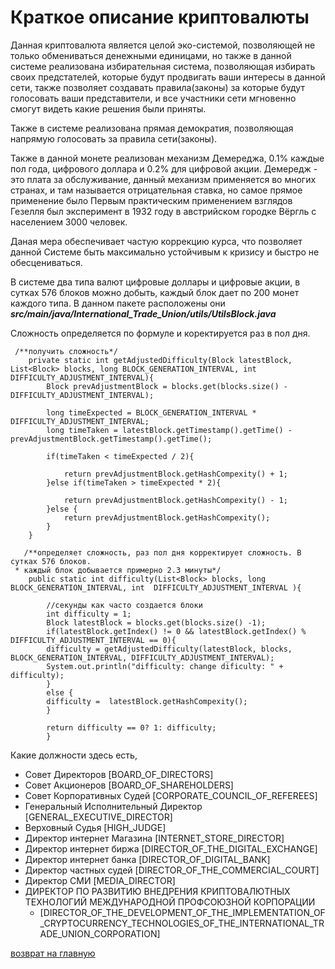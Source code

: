 # Краткое описание криптовалюты

Данная криптовалюта является целой эко-системой, позволяющей не только обмениваться 
денежными единицами, но также в данной системе реализована избирательная система,
позволяющая избирать своих предстателей, которые будут продвигать ваши интересы в данной сети,
также позволяет создавать правила(законы) за которые будут голосовать ваши представители, и все
участники сети мгновенно смогут видеть какие решения были приняты.

Также в системе реализована прямая демократия, позволяющая напрямую голосовать за правила сети(законы).


Также в данной монете реализован механизм Демереджа, 0.1% каждые пол года, цифрового доллара и
0.2% для цифровой акции.
Демередж - это плата за обслуживание, данный механизм применяется во многих странах, 
и там называется отрицательная ставка, но самое прямое применение было
Первым практическим применением взглядов Гезелля был эксперимент в 1932 году в австрийском городке Вёргль с населением 3000 человек.

Даная мера обеспечивает частую коррекцию курса, что позволяет данной Системе быть максимально 
устойчивым к кризису и быстро не обесцениваться.

В системе два типа валют цифровые доллары и цифровые акции, 
в сутках 576 блоков можно добыть, каждый блок дает по 200 монет 
каждого типа.
В данном пакете расположены они
***src/main/java/International_Trade_Union/utils/UtilsBlock.java***

Сложность определяется по формуле и коректируется раз в пол дня.
````
 /**получить сложность*/
    private static int getAdjustedDifficulty(Block latestBlock, List<Block> blocks, long BLOCK_GENERATION_INTERVAL, int DIFFICULTY_ADJUSTMENT_INTERVAL){
        Block prevAdjustmentBlock = blocks.get(blocks.size() - DIFFICULTY_ADJUSTMENT_INTERVAL);

        long timeExpected = BLOCK_GENERATION_INTERVAL * DIFFICULTY_ADJUSTMENT_INTERVAL;
        long timeTaken = latestBlock.getTimestamp().getTime() - prevAdjustmentBlock.getTimestamp().getTime();

        if(timeTaken < timeExpected / 2){

            return prevAdjustmentBlock.getHashCompexity() + 1;
        }else if(timeTaken > timeExpected * 2){

            return prevAdjustmentBlock.getHashCompexity() - 1;
        }else {
            return prevAdjustmentBlock.getHashCompexity();
        }
    }
````

````
   /**определяет сложность, раз пол дня корректирует сложность. В сутках 576 блоков. 
 * каждый блок добывается примерно 2.3 минуты*/
    public static int difficulty(List<Block> blocks, long BLOCK_GENERATION_INTERVAL, int  DIFFICULTY_ADJUSTMENT_INTERVAL ){

        //секунды как часто создается блоки
        int difficulty = 1;
        Block latestBlock = blocks.get(blocks.size() -1);
        if(latestBlock.getIndex() != 0 && latestBlock.getIndex() % DIFFICULTY_ADJUSTMENT_INTERVAL == 0){
        difficulty = getAdjustedDifficulty(latestBlock, blocks, BLOCK_GENERATION_INTERVAL, DIFFICULTY_ADJUSTMENT_INTERVAL);
        System.out.println("difficulty: change dificulty: " + difficulty);
        }
        else {
        difficulty =  latestBlock.getHashCompexity();
        }

        return difficulty == 0? 1: difficulty;
        }

````

Какие должности здесь есть,
- Совет Директоров [BOARD_OF_DIRECTORS]
- Совет Акционеров [BOARD_OF_SHAREHOLDERS]
- Совет Корпоративных Судей [CORPORATE_COUNCIL_OF_REFEREES]
- Генеральный Исполнительный Директор [GENERAL_EXECUTIVE_DIRECTOR]
- Верховный Судья [HIGH_JUDGE]
- Директор интернет Магазина [INTERNET_STORE_DIRECTOR]
- Директор интернет биржа [DIRECTOR_OF_THE_DIGITAL_EXCHANGE]
- Директор интернет банка [DIRECTOR_OF_DIGITAL_BANK]
- Директор частных судей [DIRECTOR_OF_THE_COMMERCIAL_COURT]
- Директор СМИ [MEDIA_DIRECTOR]
- ДИРЕКТОР ПО РАЗВИТИЮ ВНЕДРЕНИЯ КРИПТОВАЛЮТНЫХ ТЕХНОЛОГИЙ МЕЖДУНАРОДНОЙ ПРОФСОЮЗНОЙ КОРПОРАЦИИ 
  - [DIRECTOR_OF_THE_DEVELOPMENT_OF_THE_IMPLEMENTATION_OF_CRYPTOCURRENCY_TECHNOLOGIES_OF_THE_INTERNATIONAL_TRADE_UNION_CORPORATION]

[возврат на главную](../readme.md)
